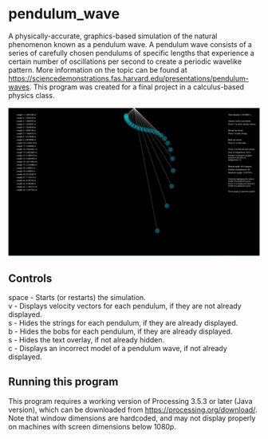 # pendulum_wave
A physically-accurate, graphics-based simulation of the natural phenomenon known as a pendulum wave.
A pendulum wave consists of a series of carefully chosen pendulums of specific lengths that experience a certain number of oscillations per second to create a periodic wavelike pattern. More information on the topic can be found at https://sciencedemonstrations.fas.harvard.edu/presentations/pendulum-waves.
This program was created for a final project in a calculus-based physics class.\
\
![Screenshot_70](https://raw.githubusercontent.com/ryanbeckwith/pendulum_wave/master/Screenshot_70.png)

## Controls

space - Starts (or restarts) the simulation.\
v - Displays velocity vectors for each pendulum, if they are not already displayed.\
s - Hides the strings for each pendulum, if they are already displayed.\
b - Hides the bobs for each pendulum, if they are already displayed.\
s - Hides the text overlay, if not already hidden.\
c - Displays an incorrect model of a pendulum wave, if not already displayed.

## Running this program

This program requires a working version of Processing 3.5.3 or later (Java version), which can be downloaded from https://processing.org/download/.
Note that window dimensions are hardcoded, and may not display properly on machines with screen dimensions below 1080p.
